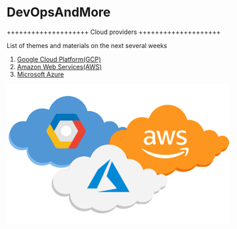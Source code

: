 # DevOpsAndMore

++++++++++++++++++++ Cloud providers ++++++++++++++++++++ 

List of themes and materials on the next several weeks
1. [Google Cloud Platform(GCP)](https://cloud.google.com)
2. [Amazon Web Services(AWS)](https://aws.amazon.com)
3. [Microsoft Azure](https://azure.microsoft.com/azure/cloud)

![GCP-vs-AZURE-vs-AWS](GCP-vs-AZURE-vs-AWS.png)